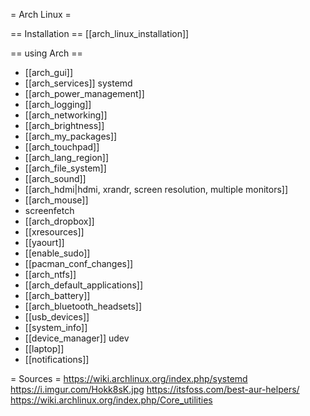 = Arch Linux =

== Installation ==
[[arch_linux_installation]]


== using Arch ==
* [[arch_gui]]
* [[arch_services]] systemd
* [[arch_power_management]]
* [[arch_logging]]
* [[arch_networking]]
* [[arch_brightness]]
* [[arch_my_packages]]
* [[arch_touchpad]]
* [[arch_lang_region]]
* [[arch_file_system]]
* [[arch_sound]]
* [[arch_hdmi|hdmi, xrandr, screen resolution, multiple monitors]]
* [[arch_mouse]]
* screenfetch
* [[arch_dropbox]]
* [[xresources]]
* [[yaourt]]
* [[enable_sudo]]
* [[pacman_conf_changes]]
* [[arch_ntfs]]
* [[arch_default_applications]]
* [[arch_battery]]
* [[arch_bluetooth_headsets]]
* [[usb_devices]]
* [[system_info]]
* [[device_manager]] udev
* [[laptop]]
* [[notifications]]

= Sources =
https://wiki.archlinux.org/index.php/systemd
https://i.imgur.com/Hokk8sK.jpg
https://itsfoss.com/best-aur-helpers/
https://wiki.archlinux.org/index.php/Core_utilities

